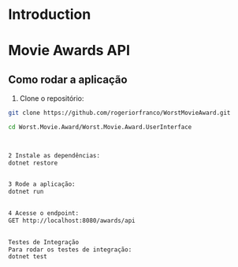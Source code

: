 # Introduction 
# Movie Awards API

## Como rodar a aplicação
1. Clone o repositório:

```bash
git clone https://github.com/rogeriorfranco/WorstMovieAward.git

cd Worst.Movie.Award/Worst.Movie.Award.UserInterface

 

2 Instale as dependências:
dotnet restore

 
3 Rode a aplicação:
dotnet run
 

4 Acesse o endpoint:
GET http://localhost:8080/awards/api

 
Testes de Integração
Para rodar os testes de integração:
dotnet test